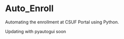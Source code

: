 # Auto_Enroll
Automating the enrollment at CSUF Portal using Python.

Updating with pyautogui soon 
